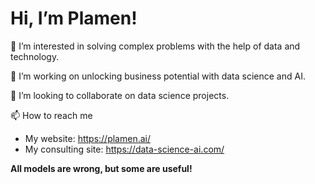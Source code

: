 # Hi, I’m Plamen!

👀 I’m interested in solving complex problems with the help of data and technology.

🌱 I’m working on unlocking business potential with data science and AI.

💞️ I’m looking to collaborate on data science projects.

📫 How to reach me

  - My website: https://plamen.ai/
  - My consulting site: https://data-science-ai.com/

**All models are wrong, but some are useful!**

<!---
rabadzhiyski/rabadzhiyski is a ✨ special ✨ repository because its `README.md` (this file) appears on your GitHub profile.
You can click the Preview link to take a look at your changes.
--->
